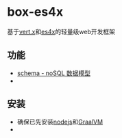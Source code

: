 # box-es4x
基于[vert.x](https://vertx.io)和[es4x](https://reactiverse.io/es4x/)的轻量级web开发框架

## 功能

* [schema - noSQL 数据模型](/schema.js)
* 
## 安装

* 确保已先安装[nodejs](https://nodejs.org/en/)和[GraalVM](https://www.graalvm.org/)
* 

